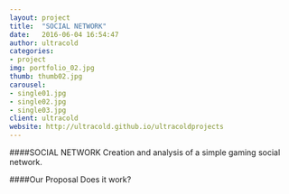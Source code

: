 ```yaml
---
layout: project
title:  "SOCIAL NETWORK"
date:   2016-06-04 16:54:47
author: ultracold
categories:
- project
img: portfolio_02.jpg
thumb: thumb02.jpg
carousel:
- single01.jpg
- single02.jpg
- single03.jpg
client: ultracold
website: http://ultracold.github.io/ultracoldprojects
---
```

####SOCIAL NETWORK
Creation and analysis of a simple gaming social network.

####Our Proposal
Does it work?
